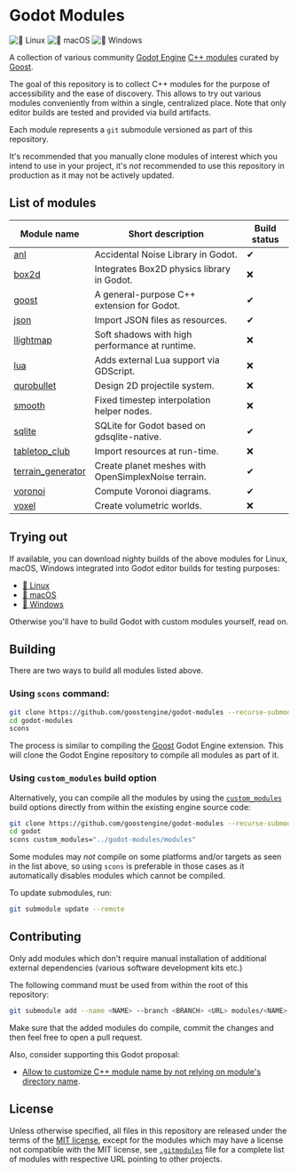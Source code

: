 # Godot Modules

![🐧 Linux](https://github.com/goostengine/godot-modules/workflows/%F0%9F%90%A7%20Linux/badge.svg)
![🍎 macOS](https://github.com/goostengine/godot-modules/workflows/%F0%9F%8D%8E%20macOS/badge.svg)
![🎨 Windows](https://github.com/goostengine/godot-modules/workflows/%F0%9F%8E%A8%20Windows/badge.svg)

A collection of various community
[Godot Engine](https://github.com/godotengine/godot)
[C++ modules](https://docs.godotengine.org/en/stable/development/cpp/custom_modules_in_cpp.html)
curated by [Goost](https://github.com/goostengine/goost).

The goal of this repository is to collect C++ modules for the purpose of
accessibility and the ease of discovery. This allows to try out various modules
conveniently from within a single, centralized place. Note that only editor
builds are tested and provided via build artifacts.

Each module represents a `git` submodule versioned as part of this repository.

It's recommended that you manually clone modules of interest which you intend to
use in your project, it's *not* recommended to use this repository in production
as it may not be actively updated.

## List of modules
|                                     Module name                                     |                  Short description                  | Build status |
| ----------------------------------------------------------------------------------- | --------------------------------------------------- | ------------ |
| [anl](https://github.com/Xrayez/godot-anl)                                          | Accidental Noise Library in Godot.                  | ✔            |
| [box2d](https://github.com/briansemrau/godot_box2d)                                 | Integrates Box2D physics library in Godot.          | ❌            |
| [goost](https://github.com/goostengine/goost)                                       | A general-purpose C++ extension for Godot.          | ✔            |
| [json](https://github.com/godot-extended-libraries/json)                            | Import JSON files as resources.                     | ✔            |
| [llightmap](https://github.com/lawnjelly/godot-llightmap)                           | Soft shadows with high performance at runtime.      | ❌            |
| [lua](https://github.com/Trey2k/lua)                                                | Adds external Lua support via GDScript.             | ❌            |
| [qurobullet](https://github.com/quinnvoker/qurobullet)                              | Design 2D projectile system.                        | ❌            |
| [smooth](https://github.com/lawnjelly/godot-smooth)                                 | Fixed timestep interpolation helper nodes.          | ❌            |
| [sqlite](https://github.com/godot-extended-libraries/godot-sqlite)                  | SQLite for Godot based on gdsqlite-native.          | ✔            |
| [tabletop_club](https://github.com/drwhut/tabletop_club_godot_module)               | Import resources at run-time.                       | ❌            |
| [terrain_generator](https://github.com/EternalColor/Godot-Planet-Generator-Modulet) | Create planet meshes with OpenSimplexNoise terrain. | ✔            |
| [voronoi](https://github.com/rakai93/godot_voronoi)                                 | Compute Voronoi diagrams.                           | ✔            |
| [voxel](https://github.com/Zylann/godot_voxel)                                      | Create volumetric worlds.                           | ❌            |

## Trying out

If available, you can download nighty builds of the above modules for Linux,
macOS, Windows integrated into Godot editor builds for testing purposes:

- [🐧 Linux](https://nightly.link/goostengine/godot-modules/workflows/linux_builds/gd3/linux-editor.zip)
- [🍎 macOS](https://nightly.link/goostengine/godot-modules/workflows/macos_builds/gd3/macos-editor.zip)
- [🎨 Windows](https://nightly.link/goostengine/godot-modules/workflows/windows_builds/gd3/windows-editor.zip)

Otherwise you'll have to build Godot with custom modules yourself, read on.

## Building

There are two ways to build all modules listed above.

### Using `scons` command:

```sh
git clone https://github.com/goostengine/godot-modules --recurse-submodules
cd godot-modules
scons
```

The process is similar to compiling the
[Goost](https://github.com/goostengine/goost) Godot Engine extension. This will
clone the Godot Engine repository to compile all modules as part of it.

### Using `custom_modules` build option
  
Alternatively, you can compile all the modules by using the
[`custom_modules`](https://docs.godotengine.org/en/stable/development/compiling/introduction_to_the_buildsystem.html#custom-modules)
build options directly from within the existing engine source code:

```sh
git clone https://github.com/goostengine/godot-modules --recurse-submodules
cd godot
scons custom_modules="../godot-modules/modules"
```

Some modules may *not* compile on some platforms and/or targets as seen in the
list above, so using `scons` is preferable in those cases as it automatically
disables modules which cannot be compiled.

To update submodules, run:

```sh
git submodule update --remote
```

## Contributing

Only add modules which don't require manual installation of additional external
dependencies (various software development kits etc.)

The following command must be used from within the root of this repository:

```sh
git submodule add --name <NAME> --branch <BRANCH> <URL> modules/<NAME>
```

Make sure that the added modules do compile, commit the changes and then feel
free to open a pull request.

Also, consider supporting this Godot proposal:
- [Allow to customize C++ module name by not relying on module's directory name](https://github.com/godotengine/godot-proposals/issues/1561).

## License

Unless otherwise specified, all files in this repository are released under the
terms of the [MIT license](LICENSE.txt), except for the modules which may have a
license not compatible with the MIT license, see [`.gitmodules`](.gitmodules)
file for a complete list of modules with respective URL pointing to other
projects.
